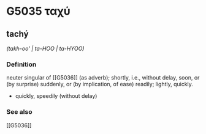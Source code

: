 # G5035 ταχύ

## tachý

_(takh-oo' | ta-HOO | ta-HYOO)_

### Definition

neuter singular of [[G5036]] (as adverb); shortly, i.e., without delay, soon, or (by surprise) suddenly, or (by implication, of ease) readily; lightly, quickly.

- quickly, speedily (without delay)

### See also

[[G5036]]

